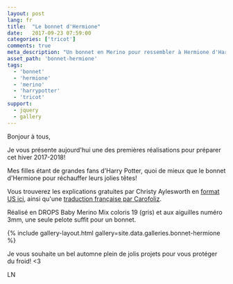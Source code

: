 ```yaml
---
layout: post
lang: fr
title:  "Le bonnet d'Hermione"
date:   2017-09-23 07:59:00
categories: ['tricot']
comments: true
meta_description: "Un bonnet en Merino pour ressembler à Hermione d'Harry Potter"
asset_path: 'bonnet-hermione'
tags:
  - 'bonnet'
  - 'hermione'
  - 'merino'
  - 'harrypotter'
  - 'tricot'
support:
  - jquery
  - gallery
---
```


Bonjour à tous,

Je vous présente aujourd'hui une des premières réalisations pour préparer cet hiver 2017-2018!

Mes filles étant de grandes fans d'Harry Potter, quoi de mieux que le bonnet d'Hermione pour réchauffer leurs jolies têtes!

Vous trouverez les explications gratuites par Christy Aylesworth en [format US ici](http://www.ravelry.com/patterns/library/hermione-hearts-ron), ainsi qu'une [traduction française par Carofoliz](http://carofoliz.com/2013/11/23/traduction-jai-le-bonnet-dhermione/).

Réalisé en DROPS Baby Merino Mix coloris 19 (gris) et aux aiguilles numéro 3mm, une seule pelote suffit pour un bonnet.

{% include gallery-layout.html gallery=site.data.galleries.bonnet-hermione %}

Je vous souhaite un bel automne plein de jolis projets pour vous protéger du froid! <3

LN
